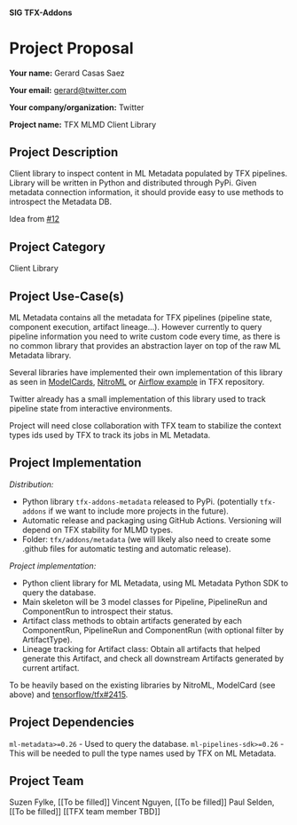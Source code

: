 #### SIG TFX-Addons
# Project Proposal

**Your name:** Gerard Casas Saez

**Your email:** gerard@twitter.com

**Your company/organization:** Twitter

**Project name:** TFX MLMD Client Library

## Project Description
Client library to inspect content in ML Metadata populated by TFX pipelines. Library will be written in Python and distributed through PyPi.
Given metadata connection information, it should provide easy to use methods to introspect the Metadata DB.

Idea from [#12](https://github.com/tensorflow/tfx-addons/issues/12)

## Project Category
Client Library

## Project Use-Case(s)

ML Metadata contains all the metadata for TFX pipelines (pipeline state, component execution, artifact lineage...). 
However currently to query pipeline information you need to write custom code every time, as there is no common library that provides an abstraction layer on top
of the raw ML Metadata library. 

Several libraries have implemented their own implementation of this library as seen in [ModelCards](https://github.com/tensorflow/model-card-toolkit/blob/master/model_card_toolkit/utils/tfx_util.py), [NitroML](https://github.com/google/nitroml/tree/master/nitroml/analytics) 
or [Airflow example](https://github.com/tensorflow/tfx/blob/master/tfx/examples/airflow_workshop/notebooks/tfx_utils.py) in TFX repository.

Twitter already has a small implementation of this library used to track pipeline state from interactive environments.

Project will need close collaboration with TFX team to stabilize the context types ids used by TFX to track its jobs in ML Metadata.

## Project Implementation

_Distribution:_
- Python library `tfx-addons-metadata` released to PyPi. (potentially `tfx-addons` if we want to include more projects in the future).
- Automatic release and packaging using GitHub Actions. Versioning will depend on TFX stability for MLMD types.
- Folder: `tfx/addons/metadata` (we will likely also need to create some .github files for automatic testing and automatic release).

_Project implementation:_

- Python client library for ML Metadata, using ML Metadata Python SDK to query the database. 
- Main skeleton will be 3 model classes for Pipeline, PipelineRun and ComponentRun to introspect their status.
- Artifact class methods to obtain artifacts generated by each ComponentRun, PipelineRun and ComponentRun (with optional filter by ArtifactType).
- Lineage tracking for Artifact class: Obtain all artifacts that helped generate this Artifact, and check all downstream Artifacts generated by current artifact.

To be heavily based on the existing libraries by NitroML, ModelCard (see above) and [tensorflow/tfx#2415](https://github.com/tensorflow/tfx/pull/2415).

## Project Dependencies
`ml-metadata>=0.26` - Used to query the database.
`ml-pipelines-sdk>=0.26` - This will be needed to pull the type names used by TFX on ML Metadata.

## Project Team
Suzen Fylke, [[To be filled]]
Vincent Nguyen, [[To be filled]]
Paul Selden, [[To be filled]]
[[TFX team member TBD]]
